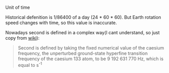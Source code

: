 Unit of time

Historical defenition is 1/86400 of a day (24 * 60 * 60).
But Earth rotation speed changes with time, so this value is inaccurate.

Nowadays second is defined in a complex way(I cant understand, so just copy from [wiki](https://en.wikipedia.org/wiki/Second)):
> Second is defined by taking the fixed numerical value of the caesium frequency,
> the unperturbed ground-state hyperfine transition frequency of the caesium 133 atom,
> to be 9 192 631 770 Hz, which is equal to s<sup>-1</sup>